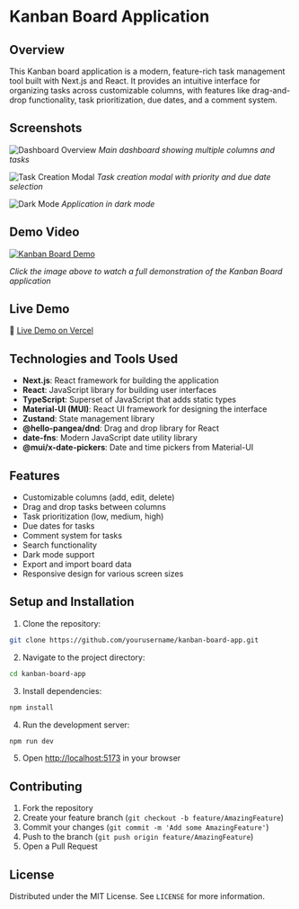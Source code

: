 # Kanban Board Application
## Overview
This Kanban board application is a modern, feature-rich task management tool built with Next.js and React. It provides an intuitive interface for organizing tasks across customizable columns, with features like drag-and-drop functionality, task prioritization, due dates, and a comment system.

## Screenshots
![Dashboard Overview](https://github.com/user-attachments/assets/90d0d8b4-4a68-41e6-8a6b-668d75c08942)
*Main dashboard showing multiple columns and tasks*

![Task Creation Modal](https://github.com/user-attachments/assets/d18bdeff-3a34-4822-b939-43c6ad3b7848)
*Task creation modal with priority and due date selection*

![Dark Mode](https://github.com/user-attachments/assets/49bf1641-393a-46fa-a689-7c89b65e5842)
*Application in dark mode*

## Demo Video
[![Kanban Board Demo](https://img.youtube.com/vi/YOUR_VIDEO_ID/0.jpg)](https://www.youtube.com/watch?v=YOUR_VIDEO_ID)

*Click the image above to watch a full demonstration of the Kanban Board application*

## Live Demo
🔗 [Live Demo on Vercel](https://peakflo-frontend-task.vercel.app/)

## Technologies and Tools Used
- **Next.js**: React framework for building the application
- **React**: JavaScript library for building user interfaces
- **TypeScript**: Superset of JavaScript that adds static types
- **Material-UI (MUI)**: React UI framework for designing the interface
- **Zustand**: State management library
- **@hello-pangea/dnd**: Drag and drop library for React
- **date-fns**: Modern JavaScript date utility library
- **@mui/x-date-pickers**: Date and time pickers from Material-UI

## Features
- Customizable columns (add, edit, delete)
- Drag and drop tasks between columns
- Task prioritization (low, medium, high)
- Due dates for tasks
- Comment system for tasks
- Search functionality
- Dark mode support
- Export and import board data
- Responsive design for various screen sizes

## Setup and Installation
1. Clone the repository:
```bash
git clone https://github.com/yourusername/kanban-board-app.git
```

2. Navigate to the project directory:
```bash
cd kanban-board-app
```

3. Install dependencies:
```bash
npm install
```

4. Run the development server:
```bash
npm run dev
```

5. Open [http://localhost:5173](http://localhost:5173) in your browser

## Contributing
1. Fork the repository
2. Create your feature branch (`git checkout -b feature/AmazingFeature`)
3. Commit your changes (`git commit -m 'Add some AmazingFeature'`)
4. Push to the branch (`git push origin feature/AmazingFeature`)
5. Open a Pull Request

## License
Distributed under the MIT License. See `LICENSE` for more information.